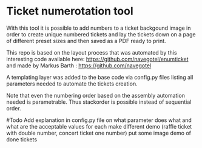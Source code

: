 # Ticket numerotation tool

With this tool it is possible to add numbers to a ticket backgound image in order to create unique numbered tickets and lay the tickets down on a page of different preset sizes and then saved as a PDF ready to print.

This repo is based on the layout process that was automated by this interesting code available here: https://github.com/navegotel/enumticket and made by Markus Barth : https://github.com/navegotel

A templating layer was added to the base code via config.py files listing all parameters needed to automate the tickets creation.

Note that even the numbering order based on the assembly automation needed is parametrable. Thus stackorder is possible instead of sequential order.

#Todo 
Add explanation in config.py file on what parameter does what and what are the acceptable values for each
make different demo (raffle ticket with double number, concert ticket one number)
put some image demo of done tickets